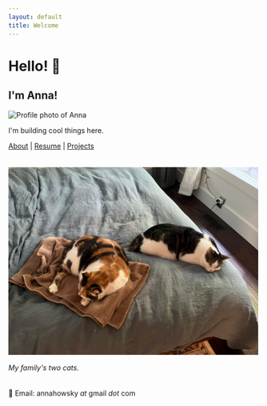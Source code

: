 ```yaml
---
layout: default
title: Welcome
---
```

# Hello! 👋
## I'm Anna!
<img src="assets/anna_2023.png" width="500" alt="Profile photo of Anna">

I'm building cool things here. 

[About](pages/about.md) | [Resume](pages/resume.md) | [Projects](pages/projects.md)
<br>
<br>
<br>
<img src="assets/cat-photo.png" width="500" alt="Two cats laying in bed together">


*My family's two cats.*
<br>
<br>
<br>
📧 Email: annahowsky *at* gmail *dot* com 

